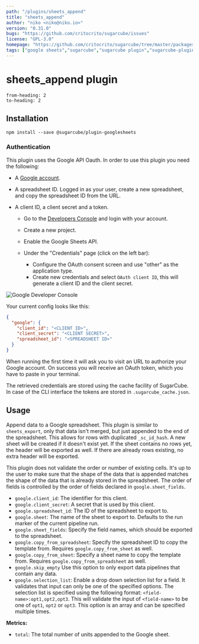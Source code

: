 ```yaml
---
path: "/plugins/sheets_append"
title: "sheets_append"
author: "niko <niko@niko.io>"
version: "0.31.0"
bugs: "https://github.com/critocrito/sugarcube/issues"
license: "GPL-3.0"
homepage: "https://github.com/critocrito/sugarcube/tree/master/packages/plugin-googlesheets#readme"
tags: ["google sheets","sugarcube","sugarcube plugin","sugarcube-plugin"]
---
```

# sheets_append plugin

```toc
from-heading: 2
to-heading: 2
```

## Installation

```shell
npm install --save @sugarcube/plugin-googlesheets
```

### Authentication

This plugin uses the Google API Oauth. In order to use this plugin you need
the following:

-   A [Google account](https://gmail.com).
-   A spreadsheet ID. Logged in as your user, create a new spreadsheet, and copy
    the spreadsheet ID from the URL.
-   A client ID, a client secret and a token.

    -   Go to the [Developers Console](https://console.developers.google.com) and
        login with your account.
    -   Create a new project.
    -   Enable the Google Sheets API.
    -   Under the "Credentials" page (click on the left bar):

        -   Configure the OAuth consent screen and use "other" as the application
            type.
        -   Create new credentials and select `OAuth client ID`, this will generate
            a client ID and the client secret.

![Google Developer Console](developer-console.jpg?raw=true "Google Developer Console")

Your current config looks like this:

```json
{
  "google": {
    "client_id": "<CLIENT ID>",
    "client_secret": "<CLIENT SECRET>",
    "spreadsheet_id": "<SPREADSHEET ID>"
  }
}
```

When running the first time it will ask you to visit an URL to authorize your
Google account. On success you will receive an OAuth token, which you have to
paste in your terminal.

The retrieved credentials are stored using the cache facility of SugarCube. In
case of the CLI interface the tokens are stored in `.sugarcube_cache.json`.


## Usage

Append data to a Google spreadsheet. This plugin is similar to
`sheets_export`, only that data isn't merged, but just appended to the end of
the spreadsheet. This allows for rows with duplicated `_sc_id_hash`. A new
sheet will be created if it doesn't exist yet. If the sheet contains no rows
yet, the header will be exported as well. If there are already rows existing,
no extra header will be exported.

This plugin does not validate the order or number of existing cells. It's up
to the user to make sure that the shape of the data that is appended matches
the shape of the data that is already stored in the spreadsheet. The order of
fields is controlled by the order of fields declared in `google.sheet_fields`.

-   `google.client_id`: The identifier for this client.
-   `google.client_secret`: A secret that is used by this client.
-   `google.spreadsheet_id`: The ID of the spreadsheet to export to.
-   `google.sheet`: The name of the sheet to export to. Defaults to the run
    marker of the current pipeline run.
-   `google.sheet_fields`: Specify the field names, which should be exported to
    the spreadsheet.
-   `google.copy_from_spreadsheet`: Specify the spreadsheet ID to copy the
    template from. Requires `google.copy_from_sheet` as well.
-   `google.copy_from_sheet`: Specify a sheet name to copy the template
    from. Requires `google.copy_from_spreadsheet` as well.
-   `google.skip_empty` Use this option to only export data pipelines that contain
    any data.
-   `google.selection_list`: Enable a drop down selection list for a field. It
    validates that input can only be one of the specified options. The selection
    list is specified using the following format:
    `<field-name>:opt1,opt2,opt3`. This will validate the input of
    `<field-name>` to be one of `opt1`, `opt2` or `opt3`. This option is an
    array and can be specified multiple times.

**Metrics:**

-   `total`: The total number of units appended to the Google sheet.
